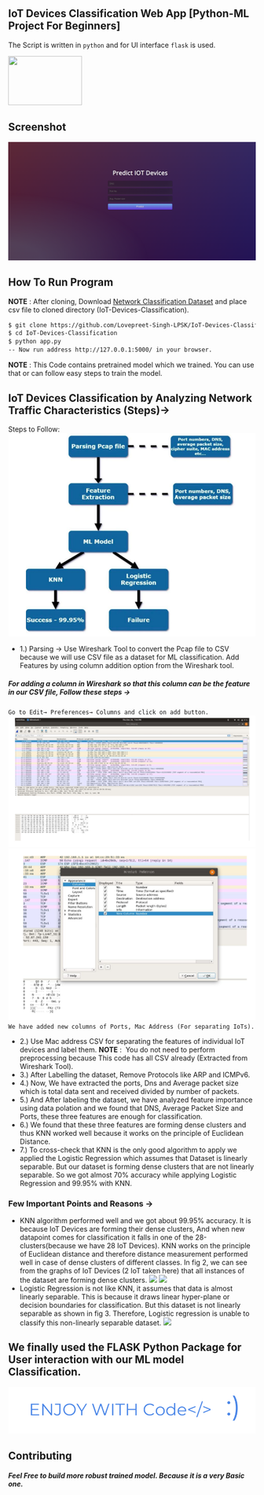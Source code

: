 ## IoT Devices Classification Web App [Python-ML Project For Beginners]

The Script is written in `python` and for UI interface `flask` is used.

<a href="https://flask.palletsprojects.com/en/1.1.x/"><img src="https://miro.medium.com/max/438/1*0G5zu7CnXdMT9pGbYUTQLQ.png" width="150" height="100"/></a>
## Screenshot

![](https://github.com/Lovepreet-Singh-LPSK/IoT-Devices-Classification/blob/master/pic/1.png)

## How To Run Program

**NOTE** : After cloning, Download <a href="https://drive.google.com/file/d/1B8HAYDa-Fcbtcb3YYTY680KHa5EyloN-/view?usp=sharing">Network Classification Dataset</a> and place csv file to cloned directory (IoT-Devices-Classification).

```bash
$ git clone https://github.com/Lovepreet-Singh-LPSK/IoT-Devices-Classification.git
$ cd IoT-Devices-Classification
$ python app.py
-- Now run address http://127.0.0.1:5000/ in your browser.
```

**NOTE** : This Code contains pretrained model which we trained. You can use that or can follow easy steps to train the model.  
## IoT Devices Classification by Analyzing Network Traffic Characteristics (Steps)→
Steps to Follow:
![](https://github.com/Lovepreet-Singh-LPSK/IoT-Devices-Classification/blob/master/pic/2.png)
- 1.) Parsing → Use Wireshark Tool to convert the Pcap file to CSV because we will use CSV file as a dataset for ML classification. Add Features by using column addition option from the Wireshark tool.
##### For adding a column in Wireshark so that this column can be the feature in our CSV file, Follow these steps →
``Go to Edit→ Preferences→ Columns and click on add button.``
![](https://github.com/Lovepreet-Singh-LPSK/IoT-Devices-Classification/blob/master/pic/3.png)
![](https://github.com/Lovepreet-Singh-LPSK/IoT-Devices-Classification/blob/master/pic/4.png)
``We have added new columns of Ports, Mac Address (For separating IoTs).``
- 2.) Use Mac address CSV for separating the features of individual IoT devices and label them.
**NOTE** : ​ You do not need to perform preprocessing because This code has all CSV already (Extracted from Wireshark Tool).  
- 3.) After Labelling the dataset, Remove Protocols like ARP and ICMPv6.
- 4.) Now, We have extracted the ports, Dns and Average packet size which is total data sent and received divided by number of packets.
- 5.) And After labeling the dataset, we have analyzed feature importance using data polation and we found that DNS, Average Packet Size and Ports, these three features are enough for classification.
- 6.) We found that these three features are forming dense clusters and thus KNN worked well because it works on the principle of Euclidean Distance.
- 7.) To cross-check that KNN is the only good algorithm to apply we applied the Logistic Regression which assumes that Dataset is linearly separable. But our dataset is forming dense clusters that are not linearly separable. So we got almost 70% accuracy while applying Logistic Regression and 99.95% with KNN.
### Few Important Points and Reasons →
- KNN algorithm performed well and we got about 99.95% accuracy. It is because IoT Devices are forming their dense clusters, And when new datapoint comes for classification it falls in one of the 28-clusters(because we have 28 IoT Devices). KNN works on the principle of Euclidean distance and therefore distance measurement performed well in case of dense clusters of different classes. In fig 2, we can see from the graphs of IoT Devices (2 IoT taken here) that all instances of the dataset are forming dense clusters.
![](https://github.com/Lovepreet-Singh-LPSK/IoT-Devices-Classification/blob/master/pic/5.png=100x100)
![](https://github.com/Lovepreet-Singh-LPSK/IoT-Devices-Classification/blob/master/pic/6.png=100x100)
- Logistic Regression is not like KNN, it assumes that data is almost linearly separable. This is because it draws linear hyper-plane or decision boundaries for classification. But this dataset is not linearly separable as shown in fig 3. Therefore, Logistic regression is unable to classify this non-linearly separable dataset.
![](https://github.com/Lovepreet-Singh-LPSK/IoT-Devices-Classification/blob/master/pic/7.png=100x100)
## We finally used the FLASK Python Package for User interaction with our ML model Classification.
![](https://github.com/Lovepreet-Singh-LPSK/IoT-Devices-Classification/blob/master/pic/8.png)

## Contributing

##### Feel Free to build more robust trained model. Because it is a very Basic one. 